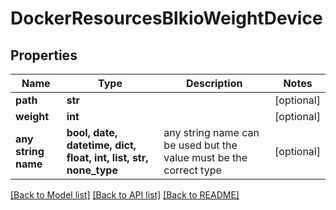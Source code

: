 # DockerResourcesBlkioWeightDevice


## Properties
Name | Type | Description | Notes
------------ | ------------- | ------------- | -------------
**path** | **str** |  | [optional] 
**weight** | **int** |  | [optional] 
**any string name** | **bool, date, datetime, dict, float, int, list, str, none_type** | any string name can be used but the value must be the correct type | [optional]

[[Back to Model list]](../README.md#documentation-for-models) [[Back to API list]](../README.md#documentation-for-api-endpoints) [[Back to README]](../README.md)


